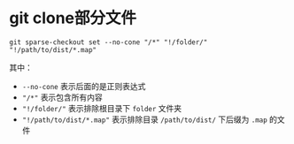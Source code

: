 # git clone部分文件

```shell
git sparse-checkout set --no-cone "/*" "!/folder/" "!/path/to/dist/*.map"
```

其中：
+ `--no-cone` 表示后面的是正则表达式
+ `"/*"` 表示包含所有内容
+ `"!/folder/"` 表示排除根目录下 `folder` 文件夹
+ `"!/path/to/dist/*.map"` 表示排除目录 `/path/to/dist/` 下后缀为 `.map` 的文件
